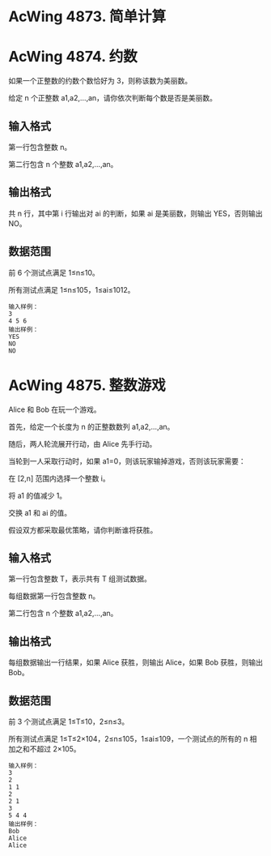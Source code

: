 # AcWing 4873. 简单计算

# AcWing 4874. 约数
如果一个正整数的约数个数恰好为 3，则称该数为美丽数。

给定 n 个正整数 a1,a2,…,an，请你依次判断每个数是否是美丽数。

## 输入格式
第一行包含整数 n。

第二行包含 n 个整数 a1,a2,…,an。

## 输出格式
共 n 行，其中第 i 行输出对 ai 的判断，如果 ai 是美丽数，则输出 YES，否则输出 NO。

## 数据范围
前 6 个测试点满足 1≤n≤10。

所有测试点满足 1≤n≤105，1≤ai≤1012。

```
输入样例：
3
4 5 6
输出样例：
YES
NO
NO
```

# AcWing 4875. 整数游戏
Alice 和 Bob 在玩一个游戏。

首先，给定一个长度为 n 的正整数数列 a1,a2,…,an。

随后，两人轮流展开行动，由 Alice 先手行动。

当轮到一人采取行动时，如果 a1=0，则该玩家输掉游戏，否则该玩家需要：

在 [2,n] 范围内选择一个整数 i。

将 a1 的值减少 1。

交换 a1 和 ai 的值。

假设双方都采取最优策略，请你判断谁将获胜。

## 输入格式
第一行包含整数 T，表示共有 T 组测试数据。

每组数据第一行包含整数 n。

第二行包含 n 个整数 a1,a2,…,an。

## 输出格式
每组数据输出一行结果，如果 Alice 获胜，则输出 Alice，如果 Bob 获胜，则输出 Bob。

## 数据范围
前 3 个测试点满足 1≤T≤10，2≤n≤3。

所有测试点满足 1≤T≤2×104，2≤n≤105，1≤ai≤109，一个测试点的所有的 n 相加之和不超过 2×105。

```
输入样例：
3
2
1 1
2
2 1
3
5 4 4
输出样例：
Bob
Alice
Alice
```
